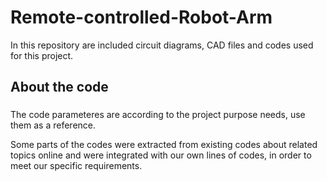 # Remote-controlled-Robot-Arm
In this repository are included circuit diagrams, CAD files and codes used for this project.
<h2 align="left">About the code</h2>

###

<p align="left"> The code parameteres are according to the project purpose needs, use them as a reference.
<p align="left"> Some parts of the codes were extracted from existing codes about related topics online and were integrated with our own lines of codes, in order to meet our specific requirements.

###
